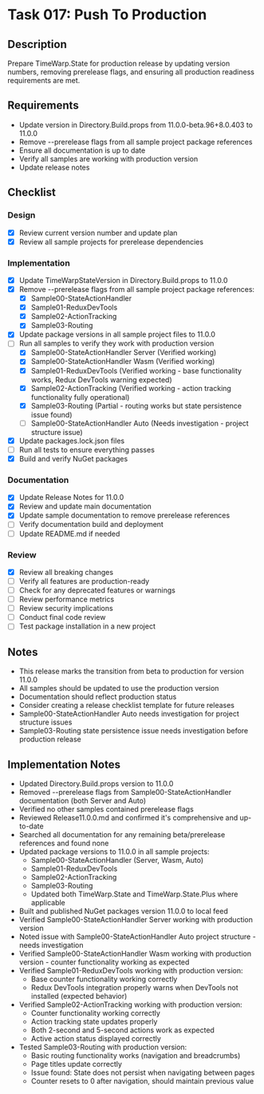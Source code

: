 # Task 017: Push To Production

## Description

Prepare TimeWarp.State for production release by updating version numbers, removing prerelease flags, and ensuring all production readiness requirements are met.

## Requirements

- Update version in Directory.Build.props from 11.0.0-beta.96+8.0.403 to 11.0.0
- Remove --prerelease flags from all sample project package references
- Ensure all documentation is up to date
- Verify all samples are working with production version
- Update release notes

## Checklist

### Design
- [x] Review current version number and update plan
- [x] Review all sample projects for prerelease dependencies

### Implementation
- [x] Update TimeWarpStateVersion in Directory.Build.props to 11.0.0
- [x] Remove --prerelease flags from all sample project package references:
  - [x] Sample00-StateActionHandler
  - [x] Sample01-ReduxDevTools
  - [x] Sample02-ActionTracking
  - [x] Sample03-Routing
- [x] Update package versions in all sample project files to 11.0.0
- [ ] Run all samples to verify they work with production version
  - [x] Sample00-StateActionHandler Server (Verified working)
  - [x] Sample00-StateActionHandler Wasm (Verified working)
  - [x] Sample01-ReduxDevTools (Verified working - base functionality works, Redux DevTools warning expected)
  - [x] Sample02-ActionTracking (Verified working - action tracking functionality fully operational)
  - [x] Sample03-Routing (Partial - routing works but state persistence issue found)
  - [ ] Sample00-StateActionHandler Auto (Needs investigation - project structure issue)
- [x] Update packages.lock.json files
- [ ] Run all tests to ensure everything passes
- [x] Build and verify NuGet packages

### Documentation
- [x] Update Release Notes for 11.0.0
- [x] Review and update main documentation
- [x] Update sample documentation to remove prerelease references
- [ ] Verify documentation build and deployment
- [ ] Update README.md if needed

### Review
- [x] Review all breaking changes
- [ ] Verify all features are production-ready
- [ ] Check for any deprecated features or warnings
- [ ] Review performance metrics
- [ ] Review security implications
- [ ] Conduct final code review
- [ ] Test package installation in a new project

## Notes

- This release marks the transition from beta to production for version 11.0.0
- All samples should be updated to use the production version
- Documentation should reflect production status
- Consider creating a release checklist template for future releases
- Sample00-StateActionHandler Auto needs investigation for project structure issues
- Sample03-Routing state persistence issue needs investigation before production release

## Implementation Notes

- Updated Directory.Build.props version to 11.0.0
- Removed --prerelease flags from Sample00-StateActionHandler documentation (both Server and Auto)
- Verified no other samples contained prerelease flags
- Reviewed Release11.0.0.md and confirmed it's comprehensive and up-to-date
- Searched all documentation for any remaining beta/prerelease references and found none
- Updated package versions to 11.0.0 in all sample projects:
  - Sample00-StateActionHandler (Server, Wasm, Auto)
  - Sample01-ReduxDevTools
  - Sample02-ActionTracking
  - Sample03-Routing
  - Updated both TimeWarp.State and TimeWarp.State.Plus where applicable
- Built and published NuGet packages version 11.0.0 to local feed
- Verified Sample00-StateActionHandler Server working with production version
- Noted issue with Sample00-StateActionHandler Auto project structure - needs investigation
- Verified Sample00-StateActionHandler Wasm working with production version - counter functionality working as expected
- Verified Sample01-ReduxDevTools working with production version:
  - Base counter functionality working correctly
  - Redux DevTools integration properly warns when DevTools not installed (expected behavior)
- Verified Sample02-ActionTracking working with production version:
  - Counter functionality working correctly
  - Action tracking state updates properly
  - Both 2-second and 5-second actions work as expected
  - Active action status displayed correctly
- Tested Sample03-Routing with production version:
  - Basic routing functionality works (navigation and breadcrumbs)
  - Page titles update correctly
  - Issue found: State does not persist when navigating between pages
  - Counter resets to 0 after navigation, should maintain previous value
